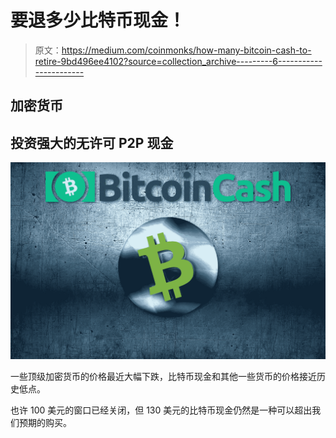 # 要退多少比特币现金！

> 原文：<https://medium.com/coinmonks/how-many-bitcoin-cash-to-retire-9bd496ee4102?source=collection_archive---------6----------------------->

## 加密货币

## 投资强大的无许可 P2P 现金

![](img/b6482fa91c5ca63c71cac312f71d6680.png)

一些顶级加密货币的价格最近大幅下跌，比特币现金和其他一些货币的价格接近历史低点。

也许 100 美元的窗口已经关闭，但 130 美元的比特币现金仍然是一种可以超出我们预期的购买。